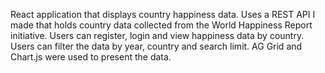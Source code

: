 React application that displays country happiness data. Uses a REST API I made that holds country data collected from the World Happiness Report initiative. Users can register, login and view happiness data by country. Users can filter the data by year, country and search limit. AG Grid and Chart.js were used to present the data.
